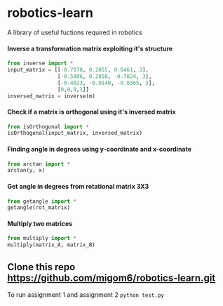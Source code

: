 # robotics-learn

 A library of useful fuctions required in robotics

#### Inverse a transformation matrix exploiting it's structure

```python
from inverse import *
input_matrix = [[-0.7078, 0.2855, 0.6461, 3],
                [-0.5806, 0.2858, -0.7824, 3], 
                [-0.4023, -0.9140, -0.0365, 3], 
                [0,0,0,1]]
inversed_matrix = inverse(m)
```

#### Check if a matrix is orthogonal using it's inversed matrix

```python
from isOrthogonal import *
isOrthogonal(input_matrix, inversed_matrix)
```

#### Finding angle in degrees using y-coordinate and x-coordinate

```python
from arctan import *
arctan(y, x)
```

#### Get angle in degrees from rotational matrix 3X3

```python
from getangle import *
getangle(rot_matrix)
```

#### Multiply two matrices

```python
from multiply import *
multiply(matrix_A, matrix_B)
```



## Clone this repo https://github.com/migom6/robotics-learn.git

To run assignment 1 and assignment 2 
`python test.py`

